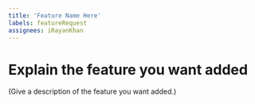 ```yaml
---
title: 'Feature Name Here'
labels: featureRequest
assignees: iRayanKhan
---
```

# Explain the feature you want added
(Give a description of the feature you want added.)


